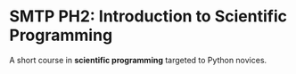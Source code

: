 # SMTP PH2: Introduction to Scientific Programming

A short course in **scientific programming** targeted to Python novices.
